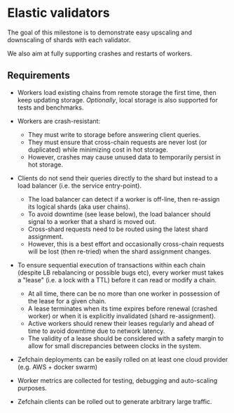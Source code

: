 # Elastic validators

The goal of this milestone is to demonstrate easy upscaling and downscaling of shards with each validator.

We also aim at fully supporting crashes and restarts of workers.

## Requirements

* Workers load existing chains from remote storage the first time, then keep updating storage.
  *Optionally*, local storage is also supported for tests and benchmarks.

* Workers are crash-resistant:
    - They must write to storage before answering client queries.
    - They must ensure that cross-chain requests are never lost (or duplicated) while minimizing cost in hot storage.
    - However, crashes may cause unused data to temporarily persist in hot storage.

* Clients do not send their queries directly to the shard but instead to a load balancer (i.e. the service entry-point).
    - The load balancer can detect if a worker is off-line, then re-assign its logical shards (aka user chains).
    - To avoid downtime (see lease below), the load balancer should signal to a worker that a shard is moved out.
    - Cross-shard requests need to be routed using the latest shard assignment.
    - However, this is a best effort and occasionally cross-chain requests will be lost (then re-tried) when
      the shard assignment changes.

* To ensure sequential execution of transactions within each chain (despite LB rebalancing or possible
  bugs etc), every worker must takes a "lease" (i.e. a lock with a TTL) before it can read or modify a chain.
    - At all time, there can be no more than one worker in possession of the lease for a given chain.
    - A lease terminates when its time expires before renewal (crashed worker) or when it is explicitly invalidated (shard re-assignment).
    - Active workers should renew their leases regularly and ahead of time to avoid downtime due to network latency.
    - The validity of a lease should be considered with a safety margin to allow for small discrepancies between clocks in the system.

* Zefchain deployments can be easily rolled on at least one cloud provider (e.g. AWS + docker swarm)

* Worker metrics are collected for testing, debugging and auto-scaling purposes.

* Zefchain clients can be rolled out to generate arbitrary large traffic.
